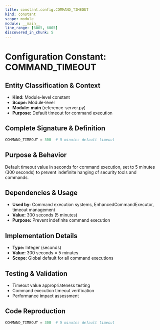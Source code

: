 ```yaml
---
title: constant.config.COMMAND_TIMEOUT
kind: constant
scope: module
module: __main__
line_range: [6005, 6005]
discovered_in_chunk: 5
---
```


# Configuration Constant: COMMAND_TIMEOUT

## Entity Classification & Context
- **Kind:** Module-level constant
- **Scope:** Module-level
- **Module:** __main__ (reference-server.py)
- **Purpose:** Default timeout for command execution

## Complete Signature & Definition
```python
COMMAND_TIMEOUT = 300  # 5 minutes default timeout
```

## Purpose & Behavior
Default timeout value in seconds for command execution, set to 5 minutes (300 seconds) to prevent indefinite hanging of security tools and commands.

## Dependencies & Usage
- **Used by:** Command execution systems, EnhancedCommandExecutor, timeout management
- **Value:** 300 seconds (5 minutes)
- **Purpose:** Prevent indefinite command execution

## Implementation Details
- **Type:** Integer (seconds)
- **Value:** 300 seconds = 5 minutes
- **Scope:** Global default for all command executions

## Testing & Validation
- Timeout value appropriateness testing
- Command execution timeout verification
- Performance impact assessment

## Code Reproduction
```python
COMMAND_TIMEOUT = 300  # 5 minutes default timeout
```
